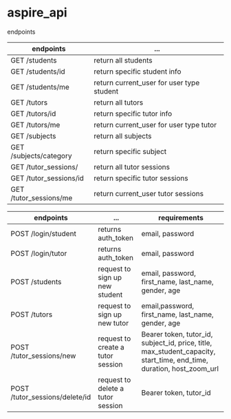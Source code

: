 # aspire_api

endpoints

| endpoints              | ...                                       |
| ---------------------- | ----------------------------------        |
| GET /students          | return all students                       |
| GET /students/id       | return specific student info              |
| GET /students/me       | return current_user for user type student |
| GET /tutors            | return all tutors                         |
| GET /tutors/id         | return specific tutor info                |
| GET /tutors/me         | return current_user for user type tutor   |
| GET /subjects          | return all subjects                       |
| GET /subjects/category | return specific subject                   |
| GET /tutor_sessions/   | return all tutor sessions                 |
| GET /tutor_sessions/id | return specific tutor sessions            |
| GET /tutor_sessions/me | return current_user tutor sessions        |

| endpoints                | ...                               | requirements                                                                                                          |
| ------------------------ | --------------------------------- | --------------------------------------------------------------------------------------------------------------------- |
| POST /login/student              | returns auth_token                | email, password                                                                                                       |
| POST /login/tutor              | returns auth_token                | email, password                                                                                                       |
| POST /students           | request to sign up new student    | email, password, first_name, last_name, gender, age                                                                   |
| POST /tutors             | request to sign up new tutor      | email,password, first_name, last_name, gender, age                                                                    |
| POST /tutor_sessions/new | request to create a tutor session | Bearer token, tutor_id, subject_id, price, title, max_student_capacity, start_time, end_time, duration, host_zoom_url |
| POST /tutor_sessions/delete/id | request to delete a tutor session | Bearer token, tutor_id |
